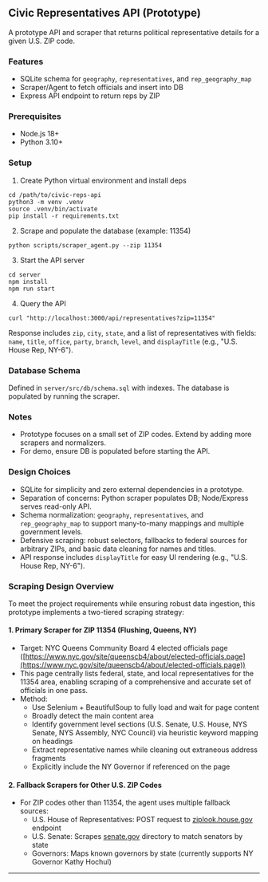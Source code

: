 ## Civic Representatives API (Prototype)

A prototype API and scraper that returns political representative details for a given U.S. ZIP code.

### Features
- SQLite schema for `geography`, `representatives`, and `rep_geography_map`
- Scraper/Agent to fetch officials and insert into DB
- Express API endpoint to return reps by ZIP

### Prerequisites
- Node.js 18+
- Python 3.10+

### Setup
1) Create Python virtual environment and install deps
```
cd /path/to/civic-reps-api
python3 -m venv .venv
source .venv/bin/activate
pip install -r requirements.txt
```

2) Scrape and populate the database (example: 11354)
```
python scripts/scraper_agent.py --zip 11354
```

3) Start the API server
```
cd server
npm install
npm run start
```

4) Query the API
```
curl "http://localhost:3000/api/representatives?zip=11354"
```

Response includes `zip`, `city`, `state`, and a list of representatives with fields:
`name`, `title`, `office`, `party`, `branch`, `level`, and `displayTitle` (e.g., "U.S. House Rep, NY-6").

### Database Schema
Defined in `server/src/db/schema.sql` with indexes. The database is populated by running the scraper.

### Notes
- Prototype focuses on a small set of ZIP codes. Extend by adding more scrapers and normalizers.
- For demo, ensure DB is populated before starting the API.

### Design Choices
- SQLite for simplicity and zero external dependencies in a prototype.
- Separation of concerns: Python scraper populates DB; Node/Express serves read-only API.
- Schema normalization: `geography`, `representatives`, and `rep_geography_map` to support many-to-many mappings and multiple government levels.
- Defensive scraping: robust selectors, fallbacks to federal sources for arbitrary ZIPs, and basic data cleaning for names and titles.
- API response includes `displayTitle` for easy UI rendering (e.g., "U.S. House Rep, NY-6").
### Scraping Design Overview

To meet the project requirements while ensuring robust data ingestion, this prototype implements a two-tiered scraping strategy:

#### 1. Primary Scraper for ZIP 11354 (Flushing, Queens, NY)
- Target: NYC Queens Community Board 4 elected officials page  
  ([https://www.nyc.gov/site/queenscb4/about/elected-officials.page](https://www.nyc.gov/site/queenscb4/about/elected-officials.page))
- This page centrally lists federal, state, and local representatives for the 11354 area, enabling scraping of a comprehensive and accurate set of officials in one pass.
- Method:
  - Use Selenium + BeautifulSoup to fully load and wait for page content
  - Broadly detect the main content area
  - Identify government level sections (U.S. Senate, U.S. House, NYS Senate, NYS Assembly, NYC Council) via heuristic keyword mapping on headings
  - Extract representative names while cleaning out extraneous address fragments
  - Explicitly include the NY Governor if referenced on the page

#### 2. Fallback Scrapers for Other U.S. ZIP Codes
- For ZIP codes other than 11354, the agent uses multiple fallback sources:
  - U.S. House of Representatives: POST request to [ziplook.house.gov](https://ziplook.house.gov/htbin/findrep_house) endpoint
  - U.S. Senate: Scrapes [senate.gov](https://www.senate.gov/senators/senators-contact.htm) directory to match senators by state
  - Governors: Maps known governors by state (currently supports NY Governor Kathy Hochul)

---

